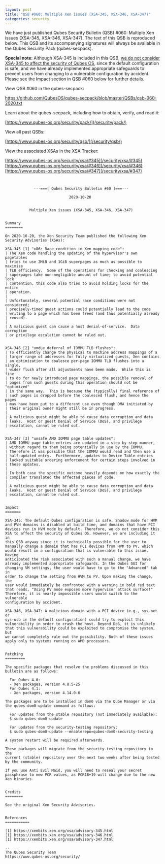 ```yaml
---
layout: post
title: "QSB #060: Multiple Xen issues (XSA-345, XSA-346, XSA-347)"
categories: security
---
```


We have just published Qubes Security Bulletin (QSB) #060: Multiple Xen
issues (XSA-345, XSA-346, XSA-347). The text of this QSB is reproduced
below. This QSB and its accompanying signatures will always be available
in the Qubes Security Pack (qubes-secpack).

**Special note:** Although XSA-345 is included in this QSB, [we do not
consider XSA-345 to affect the security of Qubes OS](/news/2020/10/20/xsa-286-331-332-345-qubes-not-affected/),
since the default configuration is safe, and we have already implemented
appropriate safeguards to prevent users from changing to a vulnerable
configuration by accident. Please see the Impact section in QSB #060
below for further details.


View QSB #060 in the qubes-secpack:

<https://github.com/QubesOS/qubes-secpack/blob/master/QSBs/qsb-060-2020.txt>

Learn about the qubes-secpack, including how to obtain, verify, and read it:

[https://www.qubes-os.org/security/pack/](/security/pack/)

View all past QSBs:

[https://www.qubes-os.org/security/qsb/](/security/qsb/)

View the associated XSAs in the XSA Tracker:

[https://www.qubes-os.org/security/xsa/#345](/security/xsa/#345)  
[https://www.qubes-os.org/security/xsa/#346](/security/xsa/#346)  
[https://www.qubes-os.org/security/xsa/#347](/security/xsa/#347)

```


             ---===[ Qubes Security Bulletin #60 ]===---

                             2020-10-20


           Multiple Xen issues (XSA-345, XSA-346, XSA-347)


Summary
========

On 2020-10-20, the Xen Security Team published the following Xen
Security Advisories (XSAs):

XSA-345 [1] "x86: Race condition in Xen mapping code":
| The Xen code handling the updating of the hypervisor's own pagetables
| tries to use 2MiB and 1GiB superpages as much as possible to maximize
| TLB efficiency.  Some of the operations for checking and coalescing
| superpages take non-negligible amount of time; to avoid potential lock
| contention, this code also tries to avoid holding locks for the entire
| operation.
| 
| Unfortunately, several potential race conditions were not considered;
| precisely-timed guest actions could potentially lead to the code
| writing to a page which has been freed (and thus potentially already
| reused).
| 
| A malicious guest can cause a host denial-of-service.  Data corruption
| or privilege escalation cannot be ruled out.


XSA-346 [2] "undue deferral of IOMMU TLB flushes":
| To efficiently change the physical to machine address mappings of a
| larger range of addresses for fully virtualized guests, Xen contains
| an optimization to coalesce per-page IOMMU TLB flushes into a single,
| wider flush after all adjustments have been made.  While this is fine
| to do for newly introduced page mappings, the possible removal of
| pages from such guests during this operation should not be "optimized"
| in the same way.  This is because the (typically) final reference of
| such pages is dropped before the coalesced flush, and hence the pages
| may have been put to a different use even though DMA initiated by
| their original owner might still be in progress.
| 
| A malicious guest might be able to cause data corruption and data
| leaks.  Host or guest Denial of Service (DoS), and privilege
| escalation, cannot be ruled out.


XSA-347 [3] "unsafe AMD IOMMU page table updates":
| AMD IOMMU page table entries are updated in a step by step manner,
| without regard to them being potentially in use by the IOMMU.
| Therefore it was possible that the IOMMU would read and then use a
| half-updated entry.  Furthermore, updates to Device Table entries
| lacked suitable ordering enforcement for certain steps involved in
| these updates.
| 
| In both case the specific outcome heavily depends on how exactly the
| compiler translated the affected pieces of code.
| 
| A malicious guest might be able to cause data corruption and data
| leaks.  Host or guest Denial of Service (DoS), and privilege
| escalation, cannot be ruled out.


Impact
=======

XSA-345: The default Qubes configuration is safe. Shadow mode for HVM
and PVH domains is disabled at build time, and domains that have PCI
devices run in HVM mode by default. Therefore, we do not consider this
XSA to affect the security of Qubes OS. However, we are including it in
this QSB anyway since it is technically possible for the user to
manually change a domain that has PCI devices from HVM to PV, which
would result in a configuration that is vulnerable to this issue. Having
anticipated the risk associated with such a manual change, we have
already implemented appropriate safeguards. In the Qubes GUI for
changing VM settings, the user would have to go to the "Advanced" tab in
order to change the setting from HVM to PV. Upon making the change, the
user would immediately be confronted with a warning in bold red text
that reads, "Using PV mode exposes more hypervisor attack surface!"
Therefore, it is nearly impossible users would switch to the vulnerable
configuration by accident.

XSA-346, XSA-347: A malicious domain with a PCI device (e.g., sys-net or
sys-usb in the default configuration) could try to exploit this
vulnerability in order to crash the host. Beyond DoS, it is unlikely
that this vulnerability could be exploited to compromise the system, but
we cannot completely rule out the possibility. Both of these issues
apply only to systems running on AMD processors.


Patching
=========

The specific packages that resolve the problems discussed in this
bulletin are as follows:

  For Qubes 4.0:
  - Xen packages, version 4.8.5-25
  For Qubes 4.1:
  - Xen packages, version 4.14.0-6
  
The packages are to be installed in dom0 via the Qube Manager or via
the qubes-dom0-update command as follows:

  For updates from the stable repository (not immediately available):
  $ sudo qubes-dom0-update

  For updates from the security-testing repository:
  $ sudo qubes-dom0-update --enablerepo=qubes-dom0-security-testing

A system restart will be required afterwards.

These packages will migrate from the security-testing repository to the
current (stable) repository over the next two weeks after being tested
by the community.

If you use Anti Evil Maid, you will need to reseal your secret
passphrase to new PCR values, as PCR18+19 will change due to the new
Xen binaries.


Credits
========

See the original Xen Security Advisories.


References
===========

[1] https://xenbits.xen.org/xsa/advisory-345.html
[1] https://xenbits.xen.org/xsa/advisory-346.html
[1] https://xenbits.xen.org/xsa/advisory-347.html

--
The Qubes Security Team
https://www.qubes-os.org/security/
```

